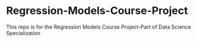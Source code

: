 # Regression-Models-Course-Project
This repo is for the Regression Models Course Project-Part of Data Science Specialization 
